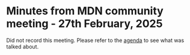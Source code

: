 # Minutes from MDN community meeting - 27th February, 2025

Did not record this meeting. Please refer to the [agenda](2025-02-27/agenda.md) to see what was talked about.

